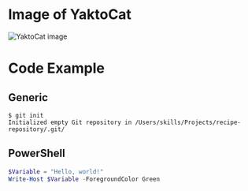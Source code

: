 # Image of YaktoCat
![YaktoCat image](https://octodex.github.com/images/yaktocat.png)

# Code Example
## Generic
```
$ git init
Initialized empty Git repository in /Users/skills/Projects/recipe-repository/.git/
```
## PowerShell
```powershell
$Variable = "Hello, world!"
Write-Host $Variable -ForegroundColor Green
```
